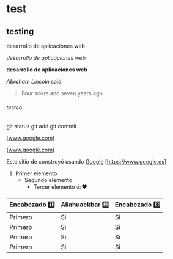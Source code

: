# test

## testing

desarrollo de aplicaciones web

*desarrollo de aplicaciones web*

**desarrollo de aplicaciones web**

*Abraham Lincoln* said:

>Four score and seven years ago

###### testeo


git status
git add
git commit


[www.google.com]

(www.google.com)


Este sitio de construyó usando [Google](https://www.google.com/) [https://www.google.es]

1. Primer elemento
      - Segundo elemento
         - Tercer elemento
👍❤


| Encabezado 1️⃣ | Allahuackbar 2️⃣|  Encabezado 3️⃣ |
|------------| -------------| -------------|
| Primero | Si | Si |
| Primero | Si | Si |
| Primero | Si | Si |
| Primero | Si | Si |

